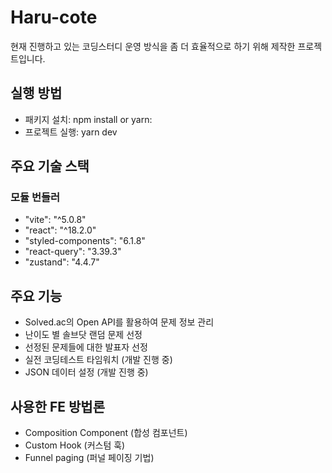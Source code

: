 # Haru-cote
현재 진행하고 있는 코딩스터디 운영 방식을 좀 더 효율적으로 하기 위해 제작한 프로젝트입니다.

## 실행 방법
- 패키지 설치: npm install or yarn:
- 프로젝트 실행: yarn dev

## 주요 기술 스택

### 모듈 번들러
- "vite": "^5.0.8"
- "react": "^18.2.0"
- "styled-components": "6.1.8"
- "react-query": "3.39.3"
- "zustand": "4.4.7"

## 주요 기능
- Solved.ac의 Open API를 활용하여 문제 정보 관리
- 난이도 별 솔브닷 랜덤 문제 선정
- 선정된 문제들에 대한 발표자 선정
- 실전 코딩테스트 타임워치 (개발 진행 중)
- JSON 데이터 설정 (개발 진행 중)

## 사용한 FE 방법론
- Composition Component (합성 컴포넌트)
- Custom Hook (커스텀 훅)
- Funnel paging (퍼널 페이징 기법)
